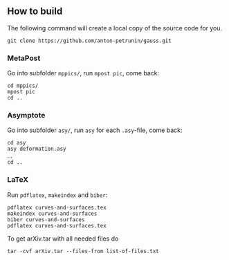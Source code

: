 ## How to build

The following command will create a local copy of the source code for you.

`git clone https://github.com/anton-petrunin/gauss.git`

### MetaPost

Go into subfolder `mppics/`, run `mpost pic`, come back:

`cd mppics/`<br/>
`mpost pic`<br/>
`cd ..`<br/>

### Asymptote

Go into subfolder `asy/`, run `asy` for each `.asy`-file, come back:

`cd asy`<br/>
`asy deformation.asy`<br/>
...<br/>
`cd ..`<br/>

### LaTeX

Run `pdflatex`, `makeindex` and `biber`:

`pdflatex curves-and-surfaces.tex`<br/>
`makeindex curves-and-surfaces`<br/>
`biber curves-and-surfaces`<br/>
`pdflatex curves-and-surfaces.tex`<br/>

To get arXiv.tar with all needed files do

`tar -cvf arXiv.tar --files-from list-of-files.txt`

